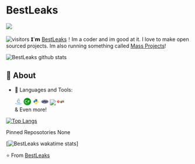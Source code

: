 # BestLeaks


<img src="https://user-images.githubusercontent.com/5679180/79618120-0daffb80-80be-11ea-819e-d2b0fa904d07.gif" width="27px"> 

![visitors](https://visitor-badge.laobi.icu/badge?page_id=BestLeaks)
𝗜'𝗺 [BestLeaks](https://github.com/BestLeaks)！Im a coder and im good at it. I love to make open sourced projects. Im also running something called [Mass Projects](https://github.com/Mass-Projects)!


![BestLeaks github stats](https://github-readme-stats.vercel.app/api?username=BestLeaks&show_icons=true&theme=radical)

## 🧐 About

- 🌱 Languages and Tools: 

    <div>
        <code><img height="20" src="https://raw.githubusercontent.com/github/explore/80688e429a7d4ef2fca1e82350fe8e3517d3494d/topics/c/c.png"></code>
        <code><img height="20" src="https://raw.githubusercontent.com/github/explore/80688e429a7d4ef2fca1e82350fe8e3517d3494d/topics/csharp/csharp.png"></code>
        <code><img height="20" src="https://raw.githubusercontent.com/github/explore/80688e429a7d4ef2fca1e82350fe8e3517d3494d/topics/python/python.png"></code>
        <code><img height="20" src="https://raw.githubusercontent.com/github/explore/80688e429a7d4ef2fca1e82350fe8e3517d3494d/topics/php/php.png"></code>
        <code><img height="20" src="https://cdn.svgporn.com/logos/visual-studio-code.svg"></code>
        <code><img height="20" src="https://raw.githubusercontent.com/github/explore/80688e429a7d4ef2fca1e82350fe8e3517d3494d/topics/git/git.png"></code>
    </div> & Even more!


[![Top Langs](https://github-readme-stats.vercel.app/api/top-langs/?username=BestLeaks&layout=compact)](https://github.com/BestLeaks/github-readme-stats)

Pinned Reposotories
None

[![BestLeaks wakatime stats](https://github-readme-stats.vercel.app/api/wakatime?username=BestLeaks&layout=compact)]

⭐️ From [BestLeaks](https://github.com/BestLeaks)
